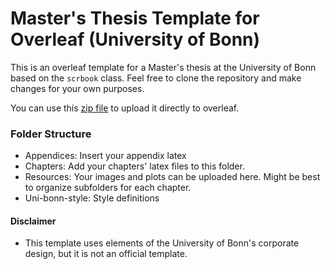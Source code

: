 # Master's Thesis Template for Overleaf (University of Bonn)
This is an overleaf template for a Master's thesis at the University of Bonn based on the `scrbook` class. Feel free to clone the repository and make changes for your own purposes. 

You can use this [zip file](https://github.com/caisa-lab/master-thesis-template/blob/main/Masters%20Thesis%20Template.zip) to upload it directly to overleaf.

### Folder Structure
* Appendices: Insert your appendix latex
* Chapters: Add your chapters' latex files to this folder.
* Resources: Your images and plots can be uploaded here. Might be best to organize subfolders for each chapter.
* Uni-bonn-style: Style definitions

#### Disclaimer
* This template uses elements of the University of Bonn's corporate design, but it is not an official template.
